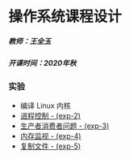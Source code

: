 # 操作系统课程设计

##### 教师：王全玉

##### 开课时间：2020年秋

### 实验

- 编译 Linux 内核
- [进程控制 - (exp-2)](https://github.com/Hyperzsb/BIT/tree/master/2020/operating-system-course-project/exp-2)
- [生产者消费者问题 - (exp-3)](https://github.com/Hyperzsb/BIT/tree/master/2020/operating-system-course-project/exp-3)
- [内存监视 - (exp-4)](https://github.com/Hyperzsb/BIT/tree/master/2020/operating-system-course-project/exp-4)
- [复制文件 - (exp-5)](https://github.com/Hyperzsb/BIT/tree/master/2020/operating-system-course-project/exp-5)